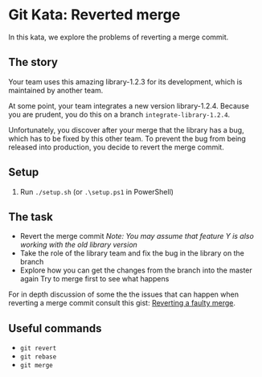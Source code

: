# Git Kata: Reverted merge

In this kata, we explore the problems of reverting a merge commit.

## The story

Your team uses this amazing library-1.2.3 for its development, which is
maintained by another team.

At some point, your team integrates a new version library-1.2.4. Because you are
prudent, you do this on a branch `integrate-library-1.2.4`.

Unfortunately, you discover after your merge that the library has a bug, which
has to be fixed by this other team. To prevent the bug from being released into
production, you decide to revert the merge commit.

## Setup

1. Run `./setup.sh` (or `.\setup.ps1` in PowerShell)

## The task

* Revert the merge commit
  *Note: You may assume that feature Y is also working with the old library version*
* Take the role of the library team and fix the bug in the library on the branch
* Explore how you can get the changes from the branch into the master again
  Try to merge first to see what happens

For in depth discussion of some the the issues that can happen when reverting a merge commit consult this gist:
[Reverting a faulty merge](https://github.com/git/git/blob/master/Documentation/howto/revert-a-faulty-merge.txt).

## Useful commands

* `git revert`
* `git rebase`
* `git merge`
